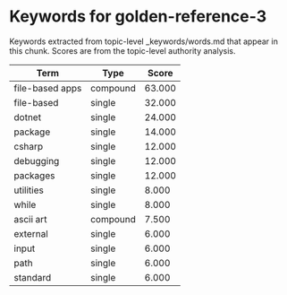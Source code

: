 # Keywords for golden-reference-3

Keywords extracted from topic-level _keywords/words.md that appear in this chunk.
Scores are from the topic-level authority analysis.

| Term | Type | Score |
|------|------|-------|
| file-based apps | compound | 63.000 |
| file-based | single | 32.000 |
| dotnet | single | 24.000 |
| package | single | 14.000 |
| csharp | single | 12.000 |
| debugging | single | 12.000 |
| packages | single | 12.000 |
| utilities | single | 8.000 |
| while | single | 8.000 |
| ascii art | compound | 7.500 |
| external | single | 6.000 |
| input | single | 6.000 |
| path | single | 6.000 |
| standard | single | 6.000 |
